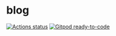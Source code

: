 # blog

[![Actions status](https://github.com/ryutah/blog/workflows/Deploy%20Hugo%20to%20Firebase/badge.svg)](https://github.com/ryutah/blog/actions)
[![Gitpod ready-to-code](https://img.shields.io/badge/Gitpod-ready--to--code-blue?logo=gitpod)](https://gitpod.io/#https://github.com/ryutah/blog)
